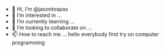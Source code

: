 - 👋 Hi, I’m @jasontospas
- 👀 I’m interested in ...
- 🌱 I’m currently learning ...
- 💞️ I’m looking to collaborate on ...
- 📫 How to reach me ...
hello everybody 
first try on computer programming

<!---
jasontospas/jasontospas is a ✨ special ✨ repository because its `README.md` (this file) appears on your GitHub profile.
You can click the Preview link to take a look at your changes.
--->
